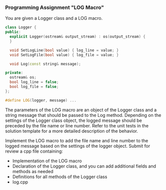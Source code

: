 ### Programming Assignment "LOG Macro"

You are given a Logger class and a LOG macro.

```cpp
class Logger {
public:
  explicit Logger(ostream& output_stream) : os(output_stream) {
  }

  void SetLogLine(bool value) { log_line = value; }
  void SetLogFile(bool value) { log_file = value; }

  void Log(const string& message);

private:
  ostream& os;
  bool log_line = false;
  bool log_file = false;
};

#define LOG(logger, message) ...
```

The parameters of the LOG macro are an object of the Logger class and a string message that should be passed to the Log method. Depending on the settings of the Logger class object, the logged message should be preceded by the file name or line number. Refer to the unit tests in the solution template for a more detailed description of the behavior.

Implement the LOG macro to add the file name and line number to the logged message based on the settings of the logger object. Submit for review a cpp file containing:

- Implementation of the LOG macro
- Declaration of the Logger class, and you can add additional fields and methods as needed
- Definitions for all methods of the Logger class
- log.cpp